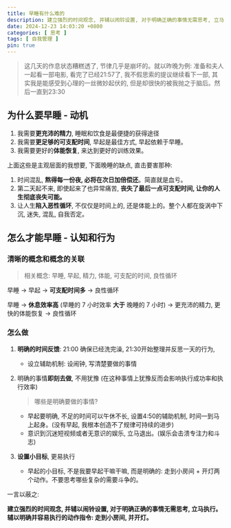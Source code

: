 ```yaml
---
title: 早睡有什么难的
description: 建立强烈的时间观念, 并辅以闹铃设置, 对于明确正确的事情无需思考, 立马执行。辅以明确并容易执行的动作指令 - 走到小房间, 并开灯。
date: 2024-12-23 14:03:20 +0800
categories: [ 思考 ]
tags: [ 自我管理 ]
pin: true
---
```


> 这几天的作息状态糟糕透了, 节律几乎是崩坏的。就以昨晚为例: 准备和夫人一起看一部电影, 看完了已经21:57了, 我不假思索的提议继续看下一部, 其实我是能感受到心理的一丝微妙起伏的, 但是却很快的被我抛之于脑后。然后一直到23:30



## 为什么要早睡 - 动机

1. 我需要**更充沛的精力**, 睡眠和饮食是最便捷的获得途径
2. 我需要**更足够的可支配时间**, 早起是最佳方式, 早起依赖于早睡。
3. 我需要更好的**体能恢复**, 来达到更好的训练效果。

上面这些是主观层面的我想要, 下面晚睡的缺点, 直击要害那种:

1. 时间混乱, **熬得每一份夜, 必将在次日加倍偿还**。简直就是血亏。
2. 第二天起不来, 即使起来了也异常痛苦, **丧失了最后一点可支配时间, 让你的人生彻底丧失可能。**
3. 让人生**陷入恶性循环**, 不仅仅是时间上的, 还是体能上的。整个人都在旋涡中下沉, 迷失, 混乱, 自我否定。



## 怎么才能早睡 - 认知和行为

### 清晰的概念和概念的关联

> 相关概念: 早睡, 早起, 精力, 体能, 可支配的时间, 良性循环

早睡 -> 早起 -> **可支配时间多** -> 良性循环

早睡 -> **休息效率高** (早睡的 7 小时效率 **大于** 晚睡的 7 小时)   -> 更充沛的精力, 更快的体能恢复 -> 良性循环



### 怎么做

1. **明确的时间反馈**: 21:00 确保已经洗完澡, 21:30开始整理并反思一天的行为, 

   - 设立辅助机制: 设闹钟, 写清楚要做的事情

2. 明确的事情**即刻去做**, 不用犹豫 (在这种事情上犹豫反而会影响执行成功率和执行效率)

   > 哪些是明确要做的事情?

   - 早起要明确, 不足的时间可以午休不长, 设置4:50的辅助机制, 时间一到马上起身。(没有早起, 我根本创造不了规律可持续的进步)
   - 意识到沉迷短视频或者无意识的娱乐, 立马退出。(娱乐会击溃专注力和斗志)

3. **设置小目标**, 更易执行

   - 早起的小目标, 不是我要早起干嘛干嘛, 而是明确的: 走到小房间 + 开灯两个动作。不要思考哪些复杂的需要斗争的。

一言以蔽之:

**建立强烈的时间观念, 并辅以闹铃设置, 对于明确正确的事情无需思考, 立马执行。辅以明确并容易执行的动作指令: 走到小房间, 并开灯。**





